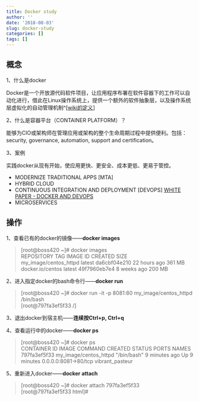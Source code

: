 ```yaml
---
title: Docker study
author: ''
date: '2018-08-03'
slug: docker-study
categories: []
tags: []
---
```


## 概念 ##


1、什么是docker 

Docker是一个开放源代码软件项目，让应用程序布署在软件容器下的工作可以自动化进行，借此在Linux操作系统上，提供一个额外的软件抽象层，以及操作系统层虚拟化的自动管理机制^[[wiki的定义](https://zh.wikipedia.org/wiki/Docker_(%E8%BB%9F%E9%AB%94)#cite_note-SYS-CON_Media-1)]



2、什么是容器平台（CONTAINER PLATFORM）？

能够为CIO或架构师在管理应用或架构的整个生命周期过程中提供便利。包括：security, governance, automation, support and certification。


3、案例

实践docker从现有开始，使应用更快、更安全、成本更低、更易于管控。

- MODERNIZE TRADITIONAL APPS [MTA]  
- HYBRID CLOUD  
- CONTINUOUS INTEGRATION AND DEPLOYMENT [DEVOPS]  [WHITE PAPER - DOCKER AND DEVOPS](https://www.docker.com/sites/default/files/WP_Docker%20and%20the%203%20ways%20devops.pdf)  
- MICROSERVICES  



## 操作 ##

1、查看已有的docker的镜像——**docker images**  

>[root@boss420 ~]# docker images  
REPOSITORY              TAG                 IMAGE ID            CREATED             SIZE  
my_image/centos_httpd   latest              da6cbf04e210        22 hours ago        361 MB  
docker.io/centos        latest              49f7960eb7e4        8 weeks ago         200 MB  


2、进入指定docker的bash命令行——**docker run**    

>[root@boss420 ~]# docker run -it -p 8081:80 my_image/centos_httpd /bin/bash  
[root@797fa3ef5f33 /]

3、退出docker到宿主机——**连续按Ctrl+p, Ctrl+q**


4、查看运行中的docker——**docker ps**

>[root@boss420 ~]# docker ps  
CONTAINER ID        IMAGE                   COMMAND             CREATED             STATUS              PORTS                  NAMES  
797fa3ef5f33        my_image/centos_httpd   "/bin/bash"         9 minutes ago       Up 9 minutes        0.0.0.0:8081->80/tcp   vibrant_pasteur  


5、重新进入docker——**docker attach**

>[root@boss420 ~]# docker attach 797fa3ef5f33  
[root@797fa3ef5f33 html]#
